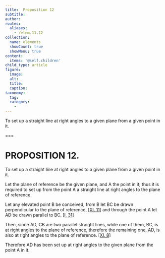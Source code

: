 ```yaml
---
title:  Proposition 12
subtitle: 
author:
routes:
  aliases:
    - /elem.11.12
collection:
  name: elements
  showCount: true
  showMenu: true
content:
  items: '@self.children'
child_type: article
figure:
  image:
  alt:
  title:
  caption:
taxonomy:
  tag:
  category:
    - 
---
```


<p>
       <hi rend="ital">To set up a straight line at right angles to a given plane from a given point in it.</hi>
      </p>

===

<h1>PROPOSITION 12.</h1>
<p>
       <span class="ital">To set up a straight line at right angles to a given plane from a given point in it.</span>
      </p>

<p>Let the plane of reference be the given plane, and <span class="ital">A</span> the point in it; thus it is required to set up from the point <span class="ital">A</span> a straight line at right angles to the plane of reference. 
      </p>

<p>Let any elevated point <span class="ital">B</span> be conceived, from <span class="ital">B</span> let <span class="ital">BC</span> be drawn perpendicular to the plane of reference, [<a href="/elem.11.11">XI. 11</a>] and through the point <span class="ital">A</span> let <span class="ital">AD</span> be drawn parallel to <span class="ital">BC</span>. [<a href="/elem.1.31">I. 31</a>] </p>

<p>Then, since <span class="ital">AD</span>, <span class="ital">CB</span> are two parallel straight lines, while one of them, <span class="ital">BC</span>, is at right angles to the plane of reference, therefore the remaining one, <span class="ital">AD</span>, is also at right angles to the plane of reference. [<a href="/elem.11.8">XI. 8</a>] </p>

<p>Therefore <span class="ital">AD</span> has been set up at right angles to the given plane from the point <span class="ital">A</span> in it.</p>
